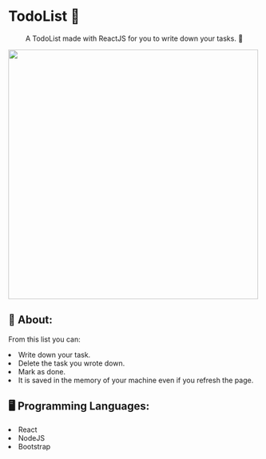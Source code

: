 # TodoList 📃
<p align="center">A TodoList made with ReactJS for you to write down your tasks. 📒</p>

<img height="500em" src="https://github.com/ViniStrife/TodoList/blob/gh-pages/assets/animation.gif">

## 🔮 About:
<p>From this list you can:</p>
<li>Write down your task.</li>
<li>Delete the task you wrote down.</li>
<li>Mark as done.</li>
<li>It is saved in the memory of your machine even if you refresh the page.</li>

## 🖥️ Programming Languages:

  <li>React</li>
  <li>NodeJS</li>
  <li>Bootstrap</li>
